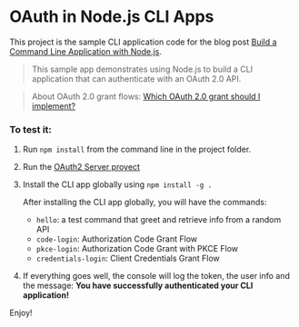 # OAuth in Node.js CLI Apps

This project is the sample CLI application code for the blog post [Build a Command Line Application with Node.js](https://developer.okta.com/blog/2019/06/18/command-line-app-with-nodejs). 

> This sample app demonstrates using Node.js to build a CLI application that can authenticate with an OAuth 2.0 API.

> About OAuth 2.0 grant flows: [Which OAuth 2.0 grant should I implement?](https://oauth2.thephpleague.com/authorization-server/which-grant/)

### To test it:

1. Run `npm install` from the command line in the project folder.
2. Run the [OAuth2 Server proyect](https://github.com/luisvid/node-express-oauth2-server)
3. Install the CLI app globally using `npm install -g .`
    
    After installing the CLI app globally, you will have the commands: 
    - `hello`: a test command that greet and retrieve info from a random API
    - `code-login`: Authorization Code Grant Flow
    - `pkce-login`: Authorization Code Grant with PKCE Flow
    - `credentials-login`: Client Credentials Grant Flow


4. If everything goes well, the console will log the token, the user info and the message: **You have successfully authenticated your CLI application!**


Enjoy!

